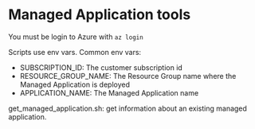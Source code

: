 # Managed Application tools
You must be login to Azure with `az login`

Scripts use env vars. Common env vars:
* SUBSCRIPTION_ID: The customer subscription id
* RESOURCE_GROUP_NAME: The Resource Group name where the Managed Application is deployed
* APPLICATION_NAME: The Managed Application name


get_managed_application.sh: get information about an existing managed application.
